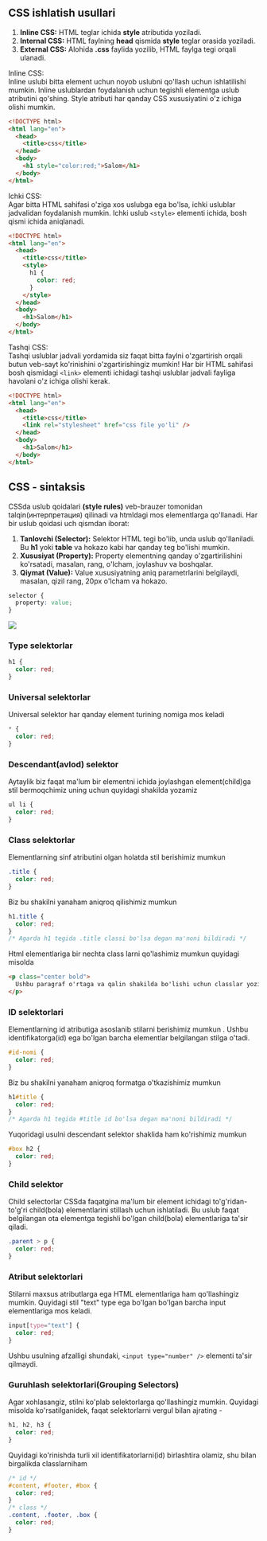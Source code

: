 ## CSS ishlatish usullari

1. <b>Inline CSS:</b> HTML teglar ichida <b>style</b> atributida yoziladi.
2. <b>Internal CSS:</b> HTML faylning <b>head</b> qismida <b>style</b> teglar orasida yoziladi.
3. <b>External CSS:</b> Alohida <b>.css</b> faylida yozilib, HTML faylga <link> tegi orqali ulanadi.

Inline CSS:<br>
Inline uslubi bitta element uchun noyob uslubni qo'llash uchun ishlatilishi mumkin.
Inline uslublardan foydalanish uchun tegishli elementga uslub atributini qo'shing. Style atributi har qanday CSS xususiyatini o'z ichiga olishi mumkin.

```html
<!DOCTYPE html>
<html lang="en">
  <head>
    <title>css</title>
  </head>
  <body>
    <h1 style="color:red;">Salom</h1>
  </body>
</html>
```

Ichki CSS:<br>
Agar bitta HTML sahifasi o'ziga xos uslubga ega bo'lsa, ichki uslublar jadvalidan foydalanish mumkin.
Ichki uslub `<style>` elementi ichida, bosh qismi ichida aniqlanadi.

```html
<!DOCTYPE html>
<html lang="en">
  <head>
    <title>css</title>
    <style>
      h1 {
        color: red;
      }
    </style>
  </head>
  <body>
    <h1>Salom</h1>
  </body>
</html>
```

Tashqi CSS:<br>
Tashqi uslublar jadvali yordamida siz faqat bitta faylni o'zgartirish orqali butun veb-sayt ko'rinishini o'zgartirishingiz mumkin!
Har bir HTML sahifasi bosh qismidagi `<link>` elementi ichidagi tashqi uslublar jadvali fayliga havolani o'z ichiga olishi kerak.

```html
<!DOCTYPE html>
<html lang="en">
  <head>
    <title>css</title>
    <link rel="stylesheet" href="css file yo'li" />
  </head>
  <body>
    <h1>Salom</h1>
  </body>
</html>
```

## CSS - sintaksis

CSSda uslub qoidalari <b>(style rules)</b> veb-brauzer tomonidan talqin(интерпретация) qilinadi va htmldagi mos elementlarga qo'llanadi. Har bir uslub qoidasi uch qismdan iborat:

1. <b>Tanlovchi (Selector):</b> Selektor HTML tegi bo'lib, unda uslub qo'llaniladi. Bu <b>h1</b> yoki <b>table</b> va hokazo kabi har qanday teg bo'lishi mumkin.
2. <b>Xususiyat (Property):</b> Property elementning qanday o'zgartirilishini ko'rsatadi, masalan, rang, o'lcham, joylashuv va boshqalar.
3. <b>Qiymat (Value):</b> Value xususiyatning aniq parametrlarini belgilaydi, masalan, qizil rang, 20px o'lcham va hokazo.

```css
selector {
  property: value;
}
```

<img src='https://www.tutorialspoint.com/css/images/syntax.png' />

### Type selektorlar

```css
h1 {
  color: red;
}
```

### Universal selektorlar

Universal selektor har qanday element turining nomiga mos keladi

```css
* {
  color: red;
}
```

### Descendant(avlod) selektor

Aytaylik biz faqat ma'lum bir elementni ichida joylashgan element(child)ga stil bermoqchimiz uning uchun quyidagi shakilda yozamiz

```css
ul li {
  color: red;
}
```

### Class selektorlar

Elementlarning sinf atributini olgan holatda stil berishimiz mumkun

```css
.title {
  color: red;
}
```

Biz bu shakilni yanaham aniqroq qilishimiz mumkun

```css
h1.title {
  color: red;
}
/* Agarda h1 tegida .title classi bo'lsa degan ma'noni bildiradi */
```

Html elementlariga bir nechta class larni qo'lashimiz mumkun quyidagi misolda

```html
<p class="center bold">
  Ushbu paragraf o'rtaga va qalin shakilda bo'lishi uchun classlar yozilgan
</p>
```

### ID selektorlari

Elementlarning id atributiga asoslanib stilarni berishimiz mumkun . Ushbu identifikatorga(id) ega bo'lgan barcha elementlar belgilangan stilga o'tadi.

```css
#id-nomi {
  color: red;
}
```

Biz bu shakilni yanaham aniqroq formatga o'tkazishimiz mumkun

```css
h1#title {
  color: red;
}
/* Agarda h1 tegida #title id bo'lsa degan ma'noni bildiradi */
```

Yuqoridagi usulni descendant selektor shaklida ham ko'rishimiz mumkun

```css
#box h2 {
  color: red;
}
```

### Child selektor

Child selectorlar CSSda faqatgina ma'lum bir element ichidagi to'g'ridan-to'g'ri child(bola) elementlarini stillash uchun ishlatiladi. Bu uslub faqat belgilangan ota elementga tegishli bo'lgan child(bola) elementlariga ta'sir qiladi.

```css
.parent > p {
  color: red;
}
```

### Atribut selektorlari

Stilarni maxsus atributlarga ega HTML elementlariga ham qo'llashingiz mumkin. Quyidagi stil "text" type ega bo'lgan bo'lgan barcha input elementlariga mos keladi.

```css
input[type="text"] {
  color: red;
}
```

Ushbu usulning afzalligi shundaki, `<input type="number" />` elementi ta'sir qilmaydi.

### Guruhlash selektorlari(Grouping Selectors)

Agar xohlasangiz, stilni ko'plab selektorlarga qo'llashingiz mumkin. Quyidagi misolda ko'rsatilganidek, faqat selektorlarni vergul bilan ajrating -

```css
h1, h2, h3 {
  color: red;
}
```

Quyidagi ko'rinishda turli xil identifikatorlarni(id) birlashtira olamiz, shu bilan birgalikda classlarniham

```css
/* id */
#content, #footer, #box {
  color: red;
}
/* class */
.content, .footer, .box {
  color: red;
}
```
